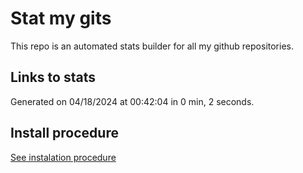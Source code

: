 # Stat my gits

This repo is an automated stats builder for all my github repositories.

## Links to stats


Generated on 04/18/2024 at 00:42:04 in 0 min, 2 seconds.

## Install procedure

[See instalation procedure](./src/install.md)
